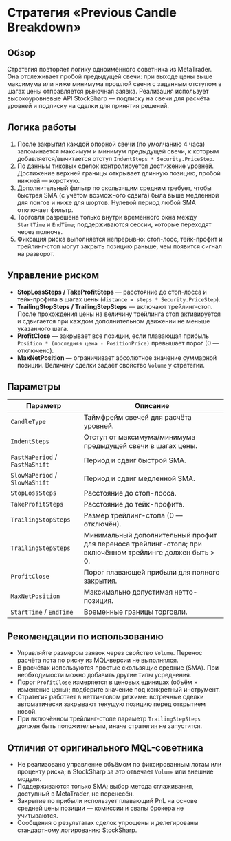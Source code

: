 # Стратегия «Previous Candle Breakdown»

## Обзор
Стратегия повторяет логику одноимённого советника из MetaTrader. Она отслеживает пробой предыдущей свечи: при выходе цены выше максимума или ниже минимума прошлой свечи с заданным отступом в шагах цены отправляется рыночная заявка. Реализация использует высокоуровневые API StockSharp — подписку на свечи для расчёта уровней и подписку на сделки для принятия решений.

## Логика работы
1. После закрытия каждой опорной свечи (по умолчанию 4 часа) запоминается максимум и минимум предыдущей свечи, к которым добавляется/вычитается отступ `IndentSteps * Security.PriceStep`.
2. По данным тиковых сделок контролируется достижение уровней. Достижение верхней границы открывает длинную позицию, пробой нижней — короткую.
3. Дополнительный фильтр по скользящим средним требует, чтобы быстрая SMA (с учётом возможного сдвига) была выше медленной для лонгов и ниже для шортов. Нулевой период любой SMA отключает фильтр.
4. Торговля разрешена только внутри временного окна между `StartTime` и `EndTime`; поддерживаются сессии, которые переходят через полночь.
5. Фиксация риска выполняется непрерывно: стоп-лосс, тейк-профит и трейлинг-стоп могут закрыть позицию раньше, чем появится сигнал на разворот.

## Управление риском
- **StopLossSteps / TakeProfitSteps** — расстояние до стоп-лосса и тейк-профита в шагах цены (`distance = steps * Security.PriceStep`).
- **TrailingStopSteps / TrailingStepSteps** — включают трейлинг-стоп. После прохождения цены на величину трейлинга стоп активируется и сдвигается при каждом дополнительном движении не меньше указанного шага.
- **ProfitClose** — закрывает все позиции, если плавающая прибыль `Position * (последняя цена - PositionPrice)` превышает порог (0 — отключено).
- **MaxNetPosition** — ограничивает абсолютное значение суммарной позиции. Величину сделки задаёт свойство `Volume` у стратегии.

## Параметры
| Параметр | Описание |
|----------|----------|
| `CandleType` | Таймфрейм свечей для расчёта уровней. |
| `IndentSteps` | Отступ от максимума/минимума предыдущей свечи в шагах цены. |
| `FastMaPeriod` / `FastMaShift` | Период и сдвиг быстрой SMA. |
| `SlowMaPeriod` / `SlowMaShift` | Период и сдвиг медленной SMA. |
| `StopLossSteps` | Расстояние до стоп-лосса. |
| `TakeProfitSteps` | Расстояние до тейк-профита. |
| `TrailingStopSteps` | Размер трейлинг-стопа (0 — отключён). |
| `TrailingStepSteps` | Минимальный дополнительный профит для переноса трейлинг-стопа; при включённом трейлинге должен быть > 0. |
| `ProfitClose` | Порог плавающей прибыли для полного закрытия. |
| `MaxNetPosition` | Максимально допустимая нетто-позиция. |
| `StartTime` / `EndTime` | Временные границы торговли. |

## Рекомендации по использованию
- Управляйте размером заявок через свойство `Volume`. Перенос расчёта лота по риску из MQL-версии не выполнялся.
- В расчётах используются простые скользящие средние (SMA). При необходимости можно добавить другие типы усреднения.
- Порог `ProfitClose` измеряется в ценовых единицах (объём × изменение цены); подберите значение под конкретный инструмент.
- Стратегия работает в неттинговом режиме: встречные сделки автоматически закрывают текущую позицию перед открытием новой.
- При включённом трейлинг-стопе параметр `TrailingStepSteps` должен быть положительным, иначе стратегия не запустится.

## Отличия от оригинального MQL-советника
- Не реализовано управление объёмом по фиксированным лотам или проценту риска; в StockSharp за это отвечает `Volume` или внешние модули.
- Поддерживаются только SMA; выбор метода сглаживания, доступный в MetaTrader, не перенесён.
- Закрытие по прибыли использует плавающий PnL на основе средней цены позиции — комиссии и свапы брокера не учитываются.
- Сообщения о результатах сделок упрощены и делегированы стандартному логированию StockSharp.
